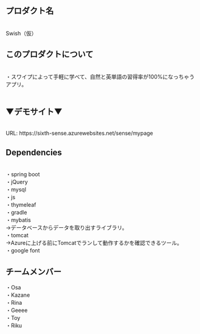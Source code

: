 <h2>プロダクト名</h2><br>
Swish（仮）<br>
<h2>このプロダクトについて</h2><br>
・スワイプによって手軽に学べて、自然と英単語の習得率が100%になっちゃうアプリ。<br>
<br>
<h2>▼デモサイト▼</h2><br>
URL: https://sixth-sense.azurewebsites.net/sense/mypage<br>

<h2>Dependencies</h2><br>
・spring boot<br>
・jQuery<br>
・mysql<br>
・js<br>
・thymeleaf<br>
・gradle<br>
・mybatis<br>
→データベースからデータを取り出すライブラリ。<br>
・tomcat<br>
→Azureに上げる前にTomcatでランして動作するかを確認できるツール。<br>
・google font<br>

<h2>チームメンバー</h2>
・Osa<br>
・Kazane<br>
・Rina<br>
・Geeee<br>
・Toy<br>
・Riku<br>
